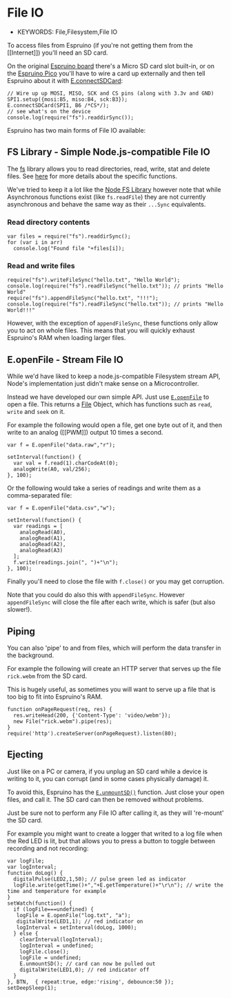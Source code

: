 <!--- Copyright (c) 2015 Gordon Williams, Pur3 Ltd. See the file LICENSE for copying permission. -->
File IO
=======

* KEYWORDS: File,Filesystem,File IO

To access files from Espruino (if you're not getting them from the [[Internet]]) you'll need an SD card.

On the original [Espruino board](/EspruinoBoard) there's a Micro SD card slot built-in,
or on the [Espruino Pico](/Pico) you'll have to wire a card up externally and then
tell Espruino about it with [E.connectSDCard](http://www.espruino.com/Reference#l_E_connectSDCard):

```
// Wire up up MOSI, MISO, SCK and CS pins (along with 3.3v and GND)
SPI1.setup({mosi:B5, miso:B4, sck:B3});
E.connectSDCard(SPI1, B6 /*CS*/);
// see what's on the device
console.log(require("fs").readdirSync());
```

Espruino has two main forms of File IO available:

FS Library - Simple Node.js-compatible File IO
-----------------------------------------

The [fs](http://www.espruino.com/Reference#fs) library allows you to read directories, 
read, write, stat and delete files. See [here](http://www.espruino.com/Reference#fs) 
for more details about the specific functions.

We've tried to keep it a lot like the [Node FS Library](https://nodejs.org/api/fs.html) however
note that while Asynchronous functions exist (like `fs.readFile`) they are not currently asynchronous
and behave the same way as their `...Sync` equivalents.

### Read directory contents

```
var files = require("fs").readdirSync();
for (var i in arr)
  console.log("Found file "+files[i]);
```

### Read and write files

```
require("fs").writeFileSync("hello.txt", "Hello World");
console.log(require("fs").readFileSync("hello.txt")); // prints "Hello World"
require("fs").appendFileSync("hello.txt", "!!!");
console.log(require("fs").readFileSync("hello.txt")); // prints "Hello World!!!"
```

However, with the exception of `appendFileSync`, these functions only allow you to act on whole files. This means that you will quickly exhaust Espruino's RAM when loading larger files.

E.openFile - Stream File IO
------------------------

While we'd have liked to keep a node.js-compatible Filesystem stream API, Node's
implementation just didn't make sense on a Microcontroller.

Instead we have developed our own simple API. Just use 
[`E.openFile`](http://www.espruino.com/Reference#l_E_openFile) to open a file. This 
returns a [File](http://www.espruino.com/Reference#File) Object, which has functions
such as `read`, `write` and `seek` on it.

For example the following would open a file, get one byte out of it, and then
write to an analog ([[PWM]]) output 10 times a second.

```
var f = E.openFile("data.raw","r");

setInterval(function() {
  var val = f.read(1).charCodeAt(0);
  analogWrite(A0, val/256);
}, 100);
``` 

Or the following would take a series of readings and write them as a comma-separated file:

```
var f = E.openFile("data.csv","w");

setInterval(function() {
  var readings = [
    analogRead(A0),
    analogRead(A1),
    analogRead(A2),
    analogRead(A3)
  ];
  f.write(readings.join(", ")+"\n");
}, 100);
``` 

Finally you'll need to close the file with `f.close()` or you may get corruption.

Note that you could do also this with `appendFileSync`. However `appendFileSync` will close
the file after each write, which is safer (but also slower!).

Piping
-----

You can also 'pipe' to and from files, which will perform the data transfer in the background.

For example the following will create an HTTP server that serves up the file `rick.webm` from the SD card.

This is hugely useful, as sometimes you will want to serve up a file that is too big to fit into Espruino's RAM.

```
function onPageRequest(req, res) {
  res.writeHead(200, {'Content-Type': 'video/webm'});
  new File("rick.webm").pipe(res);
}
require('http').createServer(onPageRequest).listen(80);
```


Ejecting
-------

Just like on a PC or camera, if you unplug an SD card while a device is writing to it, you can corrupt (and in some cases physically damage) it.

To avoid this, Espruino has the [`E.unmountSD()`](http://www.espruino.com/Reference#l_E_unmountSD) function. Just close your open files, and call it. The SD card can then be removed without problems.

Just be sure not to perform any File IO after calling it, as they will 're-mount' the SD card.

For example you might want to create a logger that writed to a log file when the Red LED is lit, but that allows you to press a button to toggle between recording and not recording:

```
var logFile;
var logInterval;
function doLog() {
  digitalPulse(LED2,1,50); // pulse green led as indicator
  logFile.write(getTime()+","+E.getTemperature()+"\r\n"); // write the time and temperature for example
}
setWatch(function() {
  if (logFile===undefined) {
   logFile = E.openFile("log.txt", "a");
   digitalWrite(LED1,1); // red indicator on
   logInterval = setInterval(doLog, 1000);
  } else {
    clearInterval(logInterval);
    logInterval = undefined;
    logFile.close();
    logFile = undefined;
    E.unmountSD(); // card can now be pulled out
    digitalWrite(LED1,0); // red indicator off
  }
}, BTN,  { repeat:true, edge:'rising', debounce:50 });
setDeepSleep(1);
```


